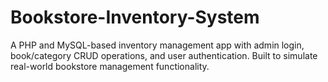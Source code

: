 # Bookstore-Inventory-System
A PHP and MySQL-based inventory management app with admin login, book/category CRUD operations, and user authentication. Built to simulate real-world bookstore management functionality.
